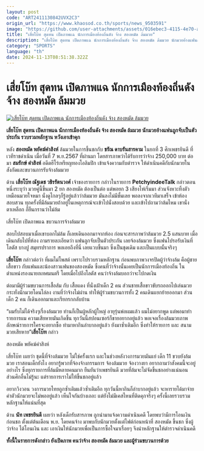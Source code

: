 ```yaml
---
layout: post
code: "ART2411130842UVX2C3"
origin_url: "https://www.khaosod.co.th/sports/news_9503591"
image: "https://github.com/user-attachments/assets/016ebec3-4115-4e70-ac73-ca7dcb78a47f"
title: "เสี่ยโบ๊ท สุดทน เปิดภาพแฉ นักการเมืองท้องถิ่นดัง จ้าง สองหมัด ล้มมวย"
description: "เสี่ยโบ๊ท สุดทน เปิดภาพแฉ นักการเมืองท้องถิ่นดัง จ้าง สองหมัด ล้มมวย นักมวยอ้างแฟนถูกจับเป็นตัวประกัน รวบรวมหลักฐาน หวังเอาเข้าคุก "
category: "SPORTS"
language: "th"
date: 2024-11-13T08:51:38.322Z
---
```


# เสี่ยโบ๊ท สุดทน เปิดภาพแฉ นักการเมืองท้องถิ่นดัง จ้าง สองหมัด ล้มมวย

[![เสี่ยโบ๊ท สุดทน เปิดภาพแฉ นักการเมืองท้องถิ่นดัง จ้าง สองหมัด ล้มมวย](https://www.khaosod.co.th/wpapp/uploads/2024/11/boxing.jpg "เสี่ยโบ๊ท สุดทน เปิดภาพแฉ นักการเมืองท้องถิ่นดัง จ้าง สองหมัด ล้มมวย")](https://www.khaosod.co.th/wpapp/uploads/2024/11/boxing.jpg)

**เสี่ยโบ๊ท สุดทน เปิดภาพแฉ นักการเมืองท้องถิ่นดัง จ้าง สองหมัด ล้มมวย นักมวยอ้างแฟนถูกจับเป็นตัวประกัน รวบรวมหลักฐาน หวังเอาเข้าคุก**

หลัง **สองหมัด พยัคฆ์คำสิงห์** ล้มมวยในการขึ้นชกกับ **ชรัณ ดาบรันสารคาม** ในยกที่ 3 ศึกเพชรยินดี ที่เวทีราชดำเนิน เมื่อวันที่ 7 พ.ย.2567 ที่ผ่านมา โดยสารภาพว่าได้รับการว่าจ้าง 250,000 บาท ต่อมา **สมรักษ์ คำสิงห์** อดีตฮีโร่เหรียญทองโอลิมปิก เข้าแจ้งความกับตำรวจ ให้ดำเนินคดีกับนักมวยในสังกัดและขบวนการรับจ้างล้มมวย

ด้าน **เสี่ยโบ๊ท ณัฐเดช วชิรรัตนวงศ์** เจ้าของรายการ กล่าวในรายการ **PetchyindeeTalk** กล่าวตอนหนึ่งระบุว่า มวยคู่นี้ขึ้นมา 2 ยก สองหมัด ต้องเป็นต่อ แต่พอยก 3 เสียงโห่เริ่มมา ส่วนจังหวะทิ้งตัว เหมือนมวยใจหมา นั่งดูไกลๆก็รู้อยู่แล้วว่าล้มมวย มันลงไม่มีชั้นเลย พอลงจากเวทีมาเสร็จ เข้าห้องสอบสวน ทุกครั้งที่มีล้มมวยถ้าอยู่ในเหตุการณ์จะเข้าไปนั่งสอบด้วย และเข้าไปถามว่าล้มไหม เขานั่งตาเหลือก ก็ยืนกรานว่าไม่ล้ม

เสี่ยโบ๊ท เปิดภาพแฉ ขบวนการจ้างล้มมวย

สอบไปสอบมาเมื่อเขาบอกไม่ล้ม ก็เลยเดินออกมาจากห้อง ก่อนจะสารภาพว่าล้มมวย 2.5 แสนบาท เมื่อเดินกลับไปที่ห้อง ถามรายละเอียดว่า แฟนถูกจับเป็นตัวประกัน เลยจ้องล้มมวย ซึ่งแฟนไปรอรับเงินที่โลตัส บางปู สมุทรปราการ พอเอยถึงที่นี่ เลยแวบขึ้นมา ซึ่งเป็นชุดเดิม และเป็นแบบนั้นจริงๆ

**เสี่ยโบ๊ท** กล่าวต่อว่า ที่ผมไม่โพสต์ เพราะไปรวบรวมหลักฐาน ก่อนพบภาพวงจรปิดผู้ว่าจ้างล้ม คือผู้ชายเสื้อขาว กับแฟนและน้องสาวแฟนของสองหมัด ซึ่งคนที่ว่าจ้างนั้นเคยเป็นนักการเมืองท้องถิ่น ในตำแหน่งรองนายกเทศมนตรี โดยเมื่อไปถึงโลตัส คนว่าจ้างล้มบอกว่าจะไปกดเงิน

ต่อมามีผู้ร่วมขบวนการเสื้อส้ม กับ เสื้อแดง ที่นั่งเฝ้าเด็ก 2 คน ส่วนชายเสื้อขาวขับรถออกไปเล่นมวย กระทั่งนักมวยโดนไล่ลง งานที่ว่าจ้างไม่ผ่าน ทำให้ผู้ร่วมขบวนการทั้ง 2 คนเดินแยกย้ายออกมา ส่วนเด็ก 2 คน ก็เดินออกมาและเรียกรกกลับบ้าน

“ผมรับไม่ได้จริงๆเรื่องล้มมวย ท่านก็เป็นผู้หลักผู้ใหญ่ อายุรุ่นพ่อผมแล้ว ผมไม่อยากพูด แต่พอมาทำรายการผม ความเสียหายมันเกิดขึ้น ทุกวันนี้สปอนเซอร์ก็ขายอยากอยู่แล้ว พอเจอเรื่องล้มมวยภาพลักษณ์รายการใครจะอยากซื้อ ทำมาหากินลำบากอยู่แล้ว ยังมาซ้ำเติมอีก ซึ่งทำให้รายการ และ สนามมวยเสียหาย”**เสี่ยโบ๊ท** กล่าว

สองหมัด พยัคฆ์คำสิงห์

เสี่ยโบ๊ท เผยว่า ชุดนี้ที่จ้างล้มมวย ไม่ใช่ครั้งแรก และในช่วงหลังวงการมวยมันแย่ เด็ก 11 ขวบยังล้มมวย เราสอนเด็กยังไง อยากรู้พวกที่จ้องจ้างกรรมการ จ้องล้มมวย จ้องวางยา อยากถามว่าสังคมนี้จะอยู่อย่างไร ซึ่งทุกรายการที่ล้มมีหลายคนมาก ยืนยันว่าเพชรยินดี มวยที่ล้มจะไม่จัดขึ้นชกอย่างแน่นอน ส่วนศึกอื่นไม่รู้นะ แต่รายการเราไม่ให้ขึ้นชกอยู่แล้ว

อยากวิงวอน วงการมวยไทยถูกซ้ำเติมแล้วซ้ำเติมอีก ทุกวันนี้หากินก็ลำบากอยู่แล้ว จะหารายได้มาจ่ายค่าตัวนักมวยจะไม่พออยู่แล้ว เห็นใจกันบ้างเถอะ แต่ยังไม่มีเคสไหนที่ติดคุกจริงๆ ครั้งนี้เลยรวบรวมหลักฐานให้แน่นที่สุด

ด้าน **นัท เพชรยินดี** เผยว่า หลังเด็กรับสารภาพ ถูกนำมาแจ้งความดำเนินคดี โดยพบว่ามีการโอนเงินก่อนชก ตั้งแต่ต้นเดือน พ.ย. โดยคนจ้าง มาพบกับนักมวยตั้งแต่ไฟต์ก่อนหน้าที่ สองหมัด ขึ้นชก ซึ่งผู้ว่าจ้าง ได้โอนเงิน และ เอาเงินให้นักมวยเพื่อเป็นการซื้อใจมาเรื่อยๆ จึงนำหลักฐานให้ตำรวจดำเนินคดี

**ทั้งนี้ในรายการดังกล่าว ยังเปิดภาพ คนว่าจ้าง สองหมัด ล้มมวย และผู้ร่วมขบวนการด้วย**


